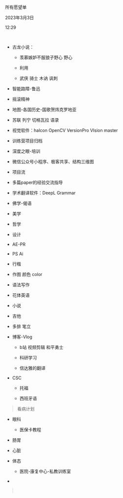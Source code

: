 所有愿望单

2023年3月3日

12:29

 

-   古龙小说：

    -   羡慕嫉妒不服狼子野心 野心

    -   利用

    -   武侠 骑士 木讷 讽刺

-   智能路障-鲁迅

-   摇滚精神

-   地图-各国历史-国歌贺炜克罗地亚

-   苏联 列宁 切格瓦拉 语录

-   视觉软件：halcon OpenCV VersionPro VIsion master

-   训练营项目归档

-   深度之眼-培训

-   微信公众号小程序、极客共享、结构三维图

-   项目流

-   多篇paper的经验交流指导

-   学术翻译软件：DeepL Grammar

-   佛学-偈语

-   美学

-   哲学

-   设计

-   AE-PR

-   PS Ai

-   行楷

-   作图 颜色 color

-   语法写作

-   花体英语

-   小说

-   吉他

-   多排 笔立

<!-- -->

-   博客-Vlog

    -   b站 视频剪辑 和平勇士

    -   科研学习

    -   信达雅的翻译

-   CSC

    -   托福

    -   西班牙语

> 看病计划

-   眼科

    -   医保卡教程

-   肠胃

-   心脏

-   体态

    -   医院-康复中心-私教训练室

-    

>  
